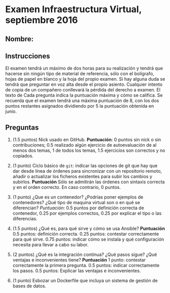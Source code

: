 # Examen Infraestructura Virtual, septiembre 2016

## Nombre:


## Instrucciones

El examen tendrá un máximo de dos horas para su realización y tendrá que hacerse sin
ningún tipo de material de referencia, sólo con el bolígrafo, hojas de
papel en blanco y la hoja del propio examen. Si hay alguna duda se
tendrá que preguntar en voz alta desde el propio asiento. Cualquier
intento de copia de un compañero conllevará la pérdida del derecho a
examen. El texto de Cada pregunta indica la puntuación máxima y cómo se
califica. Se recuerda que el examen tendrá una máxima puntuación de 8,
con los dos puntos restantes asignados dividiendo por 5 la puntuación
obtenida en junio. 

## Preguntas

1. (1.5 puntos) Nick usado en GitHub. **Puntuación**: 0 puntos sin
   nick o sin contribuciones; 0.5 realizado algún ejercicio
   de autoevaluación de al menos dos temas, 1 de todos los temas, 1.5 ejercicios son correctos y no copiados.

2. (1 punto) Ciclo básico de `git`: indicar las opciones de git que hay
   que dar desde línea de órdenes para sincronizar con un repositorio remoto,
   añadir o actualizar los ficheros existentes para subir
   los cambios y subirlos. **Puntuación** Sólo se admitirán las órdenes con sintaxis correcta y en el orden correcto. En caso contrario, 0 puntos.

3. (1 punto) ¿Que es un contenedor? ¿Podrías poner ejemplos de
   contenedores? ¿Qué tipo de maquina virtual son o en qué se diferencian?
   *Puntuación*: 0.5 puntos por definición correcta de contenedor,
   0.25 por ejemplos correctos, 0.25 por explicar el tipo o las diferencias.

4. (1.5 puntos) ¿Qué es, para qué sirve y cómo se usa Ansible?
   **Puntuación** 0.5 puntos: definición correcta. 0.25 puntos:
   contestar correctamente para qué sirve. 0.75 puntos: indicar cómo
   se instala y qué configuración necesita para llevar a cabo su
   labor.

5. (2 puntos) ¿Qué es la integración continua? ¿Qué pasos sigue? ¿Qué ventajas e
   inconvenientes tiene? **Puntuación** 1 punto: contestar correctamente la primera
   pregunta. 0.5 puntos: indicar correctamente los pasos. 0.5 puntos:
   Explicar las ventajas e inconvenientes.

6. (1 punto) Esbozar un Dockerfile que incluya un sistema de gestión
   de bases de datos. 
